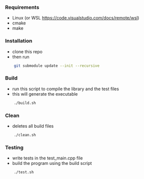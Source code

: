### Requirements
- Linux (or WSL https://code.visualstudio.com/docs/remote/wsl)
- cmake
- make

### Installation
- clone this repo
- then run
``` bash
    git submodule update --init --recursive
```

### Build
- run this script to compile the library and the test files
- this will generate the executable
``` bash
    ./build.sh
```

### Clean
- deletes all build files
``` bash
    ./clean.sh
```

### Testing 
- write tests in the test_main.cpp file
- build the program using the build script
``` bash
    ./test.sh
```
